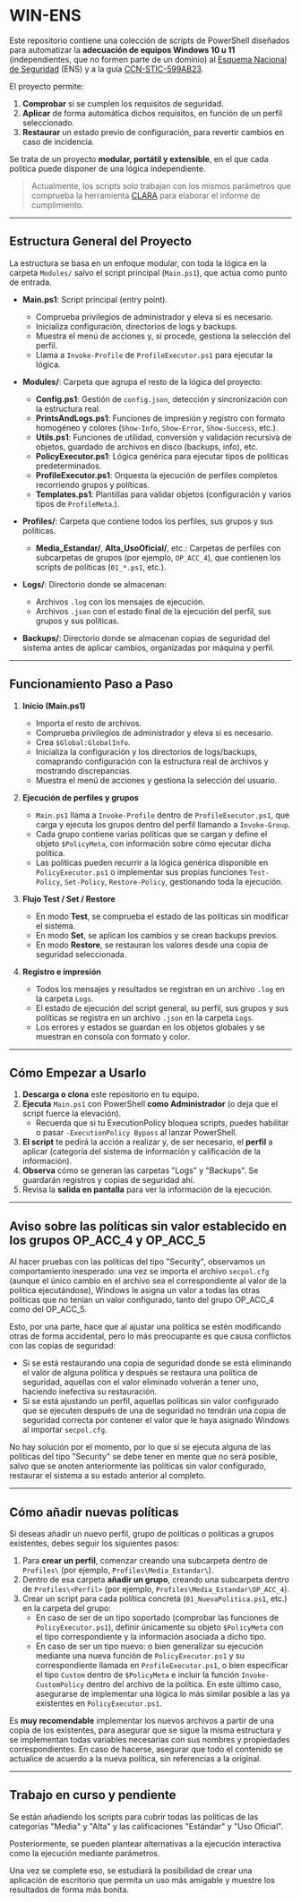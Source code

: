 # WIN-ENS

Este repositorio contiene una colección de scripts de PowerShell diseñados para automatizar la **adecuación de equipos Windows 10 u 11** (independientes, que no formen parte de un dominio) al [Esquema Nacional de Seguridad](https://www.boe.es/buscar/doc.php?id=BOE-A-2022-7191) (ENS) y a la guía [CCN-STIC-599AB23](https://www.ccn-cert.cni.es/es/guias-de-acceso-publico-ccn-stic/7242-ccn-stic-599ab23-perfilado-de-seguridad-para-windows-cliente-cliente-miembro-o-cliente-independiente/file.html).

El proyecto permite:

1. **Comprobar** si se cumplen los requisitos de seguridad.
2. **Aplicar** de forma automática dichos requisitos, en función de un perfil seleccionado.
3. **Restaurar** un estado previo de configuración, para revertir cambios en caso de incidencia.

Se trata de un proyecto **modular, portátil y extensible**, en el que cada política puede disponer de una lógica independiente.

> Actualmente, los scripts solo trabajan con los mismos parámetros que comprueba la herramienta [CLARA](https://www.ccn-cert.cni.es/es/soluciones-seguridad/clara.html) para elaborar el informe de cumplimiento.

---

## Estructura General del Proyecto

La estructura se basa en un enfoque modular, con toda la lógica en la carpeta `Modules/` salvo el script principal (`Main.ps1`), que actúa como punto de entrada.

- **Main.ps1**: Script principal (entry point).

  - Comprueba privilegios de administrador y eleva si es necesario.
  - Inicializa configuración, directorios de logs y backups.
  - Muestra el menú de acciones y, si procede, gestiona la selección del perfil.
  - Llama a `Invoke-Profile` de `ProfileExecutor.ps1` para ejecutar la lógica.

- **Modules/**: Carpeta que agrupa el resto de la lógica del proyecto:

  - **Config.ps1**: Gestión de `config.json`, detección y sincronización con la estructura real.
  - **PrintsAndLogs.ps1**: Funciones de impresión y registro con formato homogéneo y colores (`Show-Info`, `Show-Error`, `Show-Success`, etc.).
  - **Utils.ps1**: Funciones de utilidad, conversión y validación recursiva de objetos, guardado de archivos en disco (backups, info), etc.
  - **PolicyExecutor.ps1**: Lógica genérica para ejecutar tipos de políticas predeterminados.
  - **ProfileExecutor.ps1**: Orquesta la ejecución de perfiles completos recorriendo grupos y políticas.
  - **Templates.ps1**: Plantillas para validar objetos (configuración y varios tipos de `ProfileMeta`.).

- **Profiles/**: Carpeta que contiene todos los perfiles, sus grupos y sus políticas.

  - **Media_Estandar/**, **Alta_UsoOficial/**, etc.: Carpetas de perfiles con subcarpetas de grupos (por ejemplo, `OP_ACC_4`), que contienen los scripts de políticas (`01_*.ps1`, etc.).

- **Logs/**: Directorio donde se almacenan:

  - Archivos `.log` con los mensajes de ejecución.
  - Archivos `.json` con el estado final de la ejecución del perfil, sus grupos y sus políticas.

- **Backups/**: Directorio donde se almacenan copias de seguridad del sistema antes de aplicar cambios, organizadas por máquina y perfil.

---

## Funcionamiento Paso a Paso

1. **Inicio (Main.ps1)**

   - Importa el resto de archivos.
   - Comprueba privilegios de administrador y eleva si es necesario.
   - Crea `$Global:GlobalInfo`.
   - Inicializa la configuración y los directorios de logs/backups, comaprando configuración con la estructura real de archivos y mostrando discrepancias.
   - Muestra el menú de acciones y gestiona la selección del usuario.

2. **Ejecución de perfiles y grupos**

   - `Main.ps1` llama a `Invoke-Profile` dentro de `ProfileExecutor.ps1`, que carga y ejecuta los grupos dentro del perfil llamando a `Invoke-Group`.
   - Cada grupo contiene varias políticas que se cargan y define el objeto `$PolicyMeta`, con información sobre cómo ejecutar dicha política.
   - Las políticas pueden recurrir a la lógica genérica disponible en `PolicyExecutor.ps1` o implementar sus propias funciones `Test-Policy`, `Set-Policy`, `Restore-Policy`, gestionando toda la ejecución.

3. **Flujo Test / Set / Restore**

   - En modo **Test**, se comprueba el estado de las políticas sin modificar el sistema.
   - En modo **Set**, se aplican los cambios y se crean backups previos.
   - En modo **Restore**, se restauran los valores desde una copia de seguridad seleccionada.

4. **Registro e impresión**
   - Todos los mensajes y resultados se registran en un archivo `.log` en la carpeta `Logs`.
   - El estado de ejecución del script general, su perfil, sus grupos y sus políticas se registra en un archivo `.json` en la carpeta `Logs`.
   - Los errores y estados se guardan en los objetos globales y se muestran en consola con formato y color.

---

## Cómo Empezar a Usarlo

1. **Descarga o clona** este repositorio en tu equipo.
2. **Ejecuta** `Main.ps1` con PowerShell **como Administrador** (o deja que el script fuerce la elevación).
   - Recuerda que si tu ExecutionPolicy bloquea scripts, puedes habilitar o pasar `-ExecutionPolicy Bypass` al lanzar PowerShell.
3. **El script** te pedirá la acción a realizar y, de ser necesario, el **perfil** a aplicar (categoría del sistema de información y calificación de la información).
4. **Observa** cómo se generan las carpetas "Logs" y "Backups". Se guardarán registros y copias de seguridad ahí.
5. Revisa la **salida en pantalla** para ver la información de la ejecución.

---

## Aviso sobre las políticas sin valor establecido en los grupos OP_ACC_4 y OP_ACC_5

Al hacer pruebas con las políticas del tipo "Security", observamos un comportamiento inesperado: una vez se importa el archivo `secpol.cfg` (aunque el único cambio en el archivo sea el correspondiente al valor de la política ejecutándose), Windows le asigna un valor a todas las otras políticas que no tenían un valor configurado, tanto del grupo OP_ACC_4 como del OP_ACC_5.

Esto, por una parte, hace que al ajustar una política se estén modificando otras de forma accidental, pero lo más preocupante es que causa conflictos con las copias de seguridad:

- Si se está restaurando una copia de seguridad donde se está eliminando el valor de alguna política y después se restaura una política de seguridad, aquellas con el valor eliminado volverán a tener uno, haciendo inefectiva su restauración.
- Si se está ajustando un perfil, aquellas políticas sin valor configurado que se ejecuten después de una de seguridad no tendrán una copia de seguridad correcta por contener el valor que le haya asignado Windows al importar `secpol.cfg`.

No hay solución por el momento, por lo que si se ejecuta alguna de las políticas del tipo "Security" se debe tener en mente que no será posible, salvo que se anoten anteriormente las políticas sin valor configurado, restaurar el sistema a su estado anterior al completo.

---

## Cómo añadir nuevas políticas

Si deseas añadir un nuevo perfil, grupo de políticas o políticas a grupos existentes, debes seguir los siguientes pasos:

1. Para **crear un perfil**, comenzar creando una subcarpeta dentro de `Profiles\` (por ejemplo, `Profiles\Media_Estandar\`).
2. Dentro de esa carpeta **añadir un grupo**, creando una subcarpeta dentro de `Profiles\<Perfil>` (por ejemplo, `Profiles\Media_Estandar\OP_ACC_4`).
3. Crear un script para cada política concreta (`01_NuevaPolitica.ps1`, etc.) en la carpeta del grupo:
   - En caso de ser de un tipo soportado (comprobar las funciones de `PolicyExecutor.ps1`), definir únicamente su objeto `$PolicyMeta` con el tipo correspondiente y la información asociada a dicho tipo.
   - En caso de ser un tipo nuevo: o bien generalizar su ejecución mediante una nueva función de `PolicyExecutor.ps1` y su correspondiente llamada en `ProfileExecutor.ps1`, o bien especificar el tipo `Custom` dentro de `$PolicyMeta` e incluir la función `Invoke-CustomPolicy` dentro del archivo de la política. En este último caso, asegurarse de implementar una lógica lo más similar posible a las ya existentes en `PolicyExecutor.ps1`.

Es **muy recomendable** implementar los nuevos archivos a partir de una copia de los existentes, para asegurar que se sigue la misma estructura y se implementan todas variables necesarias con sus nombres y propiedades correspondientes. En caso de hacerse, asegurar que todo el contenido se actualice de acuerdo a la nueva política, sin referencias a la original.

---

## Trabajo en curso y pendiente

Se están añadiendo los scripts para cubrir todas las políticas de las categorías "Media" y "Alta" y las calificaciones "Estándar" y "Uso Oficial".

Posteriormente, se pueden plantear alternativas a la ejecución interactiva como la ejecución mediante parámetros.

Una vez se complete eso, se estudiará la posibilidad de crear una aplicación de escritorio que permita un uso más amigable y muestre los resultados de forma más bonita.
